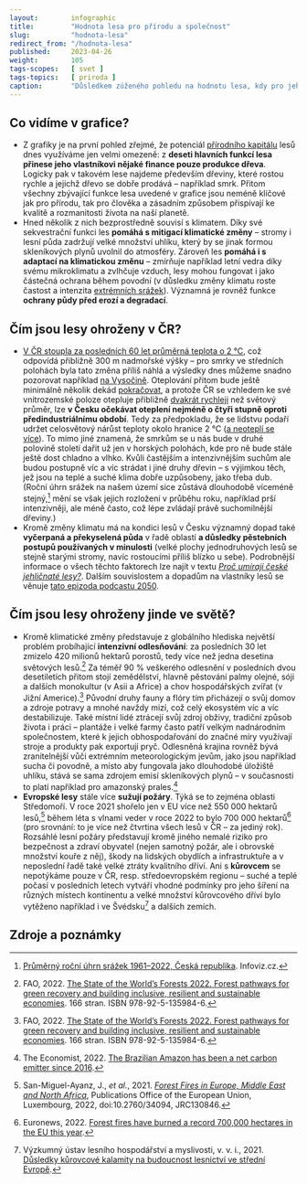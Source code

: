```yaml
---
layout:        infographic
title:         "Hodnota lesa pro přírodu a společnost"
slug:          "hodnota-lesa"
redirect_from: "/hodnota-lesa"
published:     2023-04-26
weight:        105
tags-scopes:   [ svet ]
tags-topics:   [ priroda ]
caption:       "Důsledkem zúženého pohledu na hodnotu lesa, kdy pro jeho majitele je dřevo zpravidla jediným zdrojem příjmu, je jednostranné zaměření lesního hospodaření na produkční funkci. Ostatní důležité funkce lesa pak ustupují do pozadí – ke škodě člověka i přírody."
---
```


## Co vidíme v grafice?

- Z grafiky je na první pohled zřejmé, že potenciál [přírodního kapitálu](/explainery/ekonomicka-hodnota-prirody) lesů dnes využíváme jen velmi omezeně: z **deseti hlavních funkcí lesa přinese jeho vlastníkovi nějaké finance pouze produkce dřeva**. Logicky pak v takovém lese najdeme především dřeviny, které rostou rychle a jejichž dřevo se dobře prodává – například smrk. Přitom všechny zbývající funkce lesa uvedené v grafice jsou neméně klíčové jak pro přírodu, tak pro člověka a zásadním způsobem přispívají ke kvalitě a rozmanitosti života na naší planetě.
- Hned několik z nich bezprostředně souvisí s klimatem. Díky své sekvestrační funkci les **pomáhá s <glossary id="mitigace">mitigací</glossary> klimatické změny** – stromy i lesní půda zadržují velké množství uhlíku, který by se jinak formou skleníkových plynů uvolnil do atmosféry. Zároveň les **pomáhá i s <glossary id="adaptace">adaptací</glossary> na klimatickou změnu** – zmírňuje například letní vedra díky svému mikroklimatu a zvlhčuje vzduch, lesy mohou fungovat i jako částečná ochrana během povodní (v důsledku změny klimatu roste častost a intenzita [extrémních srážek](https://faktaoklimatu.cz/explainery/vliv-klimatu-na-extremy-prirucka?q=extr%C3%A9my#povodn%C4%9B)). Významná je rovněž funkce **ochrany půdy před erozí a degradací**.

## Čím jsou lesy ohroženy v ČR?

- [V ČR stoupla za posledních 60 let průměrná teplota o 2 °C](/infografiky/teplota-cr), což odpovídá přibližně 300 m nadmořské výšky – pro smrky ve středních polohách byla tato změna příliš náhlá a výsledky dnes můžeme snadno pozorovat například [na Vysočině](/infografiky/tezba-lesa-vyvoj). Oteplování přitom bude ještě minimálně několik dekád [pokračovat](https://faktaoklimatu.cz/infografiky/koncept-uhlikovy-rozpocet), a protože ČR se vzhledem ke své vnitrozemské poloze otepluje přibližně [dvakrát rychleji](/infografiky/teplota-cr) než světový průměr, lze **v Česku očekávat oteplení nejméně o čtyři stupně oproti předindustriálnímu období**. Tedy za předpokladu, že se lidstvu podaří udržet celosvětový nárůst teploty okolo hranice 2 °C ([a neoteplí se více](https://faktaoklimatu.cz/infografiky/emisni-scenare-pariz)). To mimo jiné znamená, že smrkům se u nás bude v druhé polovině století dařit už jen v horských polohách, kde pro ně bude stále ještě dost chladno a vlhko. Kvůli častějším a intenzivnějším suchům ale budou postupně víc a víc strádat i jiné druhy dřevin – s výjimkou těch, jež jsou na teplé a suché klima dobře uzpůsobeny, jako třeba dub. (Roční úhrn srážek na našem území sice zůstává dlouhodobě víceméně stejný,[^uhrn-srazek-cr] mění se však jejich rozložení v průběhu roku, například prší intenzivněji, ale méně často, což lépe zvládají právě suchomilnější dřeviny.)
- Kromě změny klimatu má na kondici lesů v Česku významný dopad také **vyčerpaná a překyselená půda** v řadě oblastí **a důsledky pěstebních postupů používaných v minulosti** (velké plochy jednodruhových lesů se stejně starými stromy, navíc rostoucími příliš blízko u sebe). Podrobnější informace o všech těchto faktorech lze najít v textu [_Proč umírají české jehličnaté lesy?_](/explainery/umirani-ceskych-lesu). Dalším souvislostem a dopadům na vlastníky lesů se věnuje [tato epizoda podcastu 2050](https://2050podcast.cz/epizody/16-obnova-lesu-po-kurovci).

## Čím jsou lesy ohroženy jinde ve světě?

- Kromě klimatické změny představuje z globálního hlediska největší problém probíhající **intenzivní odlesňování**: za posledních 30 let zmizelo 420 milionů hektarů porostů, tedy více než jedna desetina světových lesů.[^fao-worlds-forests] Za téměř 90 % veškerého odlesnění v posledních dvou desetiletích přitom stojí zemědělství, hlavně pěstování palmy olejné, sóji a dalších monokultur (v Asii a Africe) a chov hospodářských zvířat (v Jižní Americe).[^fao-worlds-forests] Původní druhy fauny a flóry tím přicházejí o svůj domov a zdroje potravy a mnohé navždy mizí, což celý ekosystém víc a víc destabilizuje. Také místní lidé ztrácejí svůj zdroj obživy, tradiční způsob života i práci – plantáže i velké farmy často patří velkým nadnárodním společnostem, které k jejich obhospodařování do značné míry využívají stroje a produkty pak exportují pryč. Odlesněná krajina rovněž bývá zranitelnější vůči extrémním meteorologickým jevům, jako jsou například sucha či povodně, a místo aby fungovala jako dlouhodobé úložiště uhlíku, stává se sama zdrojem emisí skleníkových plynů – v současnosti to platí například pro amazonský prales.[^economist-amazon]
- **Evropské lesy** stále více **sužují požáry**. Týká se to zejména oblasti Středomoří. V roce 2021 shořelo jen v EU více než 550 000 hektarů lesů,[^jrc-forest-fires] během léta s vlnami veder v roce 2022 to bylo 700 000 hektarů[^euronews-forest-fires] (pro srovnání: to je více než čtvrtina všech lesů v ČR – za jediný rok). Rozsáhlé lesní požáry představují kromě jiného nemalé riziko pro bezpečnost a zdraví obyvatel (nejen samotný požár, ale i obrovské množství kouře z něj), škody na lidských obydlích a infrastruktuře a v neposlední řadě také velké ztráty kvalitního dříví. Ani s **kůrovcem** se nepotýkáme pouze v ČR, resp. středoevropském regionu – suché a teplé počasí v posledních letech vytváří vhodné podmínky pro jeho šíření na různých místech kontinentu a velké množství kůrovcového dříví bylo vytěženo například i ve Švédsku[^vulhm-dusledky] a dalších zemích.

## Zdroje a poznámky

[^uhrn-srazek-cr]: [Průměrný roční úhrn srážek 1961–2022, Česká republika](https://www.infoviz.cz/graphic.php?ID=231). Infoviz.cz.
[^fao-worlds-forests]: FAO, 2022. [The State of the World’s Forests 2022. Forest pathways for green recovery and building inclusive, resilient and sustainable economies](https://www.fao.org/documents/card/en/c/cb9360en). 166 stran. ISBN 978-92-5-135984-6.
[^economist-amazon]: The Economist, 2022. [The Brazilian Amazon has been a net carbon emitter since 2016](https://www.economist.com/interactive/graphic-detail/2022/05/21/the-brazilian-amazon-has-been-a-net-carbon-emitter-since-2016).
[^jrc-forest-fires]: San-Miguel-Ayanz, J., _et al._, 2021. [_Forest Fires in Europe, Middle East and North Africa_](https://effis-gwis-cms.s3.eu-west-1.amazonaws.com/effis/reports-and-publications/annual-fire-reports/Annual_Report_2021_final_topdf1.pdf), Publications Office of the European Union, Luxembourg, 2022, doi:10.2760/34094, JRC130846.
[^euronews-forest-fires]: Euronews, 2022. [Forest fires have burned a record 700,000 hectares in the EU this year](https://www.euronews.com/my-europe/2022/08/18/forest-fires-have-burned-a-record-700000-hectares-in-the-eu-this-year).
[^vulhm-dusledky]: Výzkumný ústav lesního hospodářství a myslivosti, v. v. i., 2021. [Důsledky kůrovcové kalamity na budoucnost lesnictví ve střední Evropě](https://www.vulhm.cz/dusledky-kurovcove-kalamity-na-budoucnost-lesnictvi-ve-stredni-evrope/).
